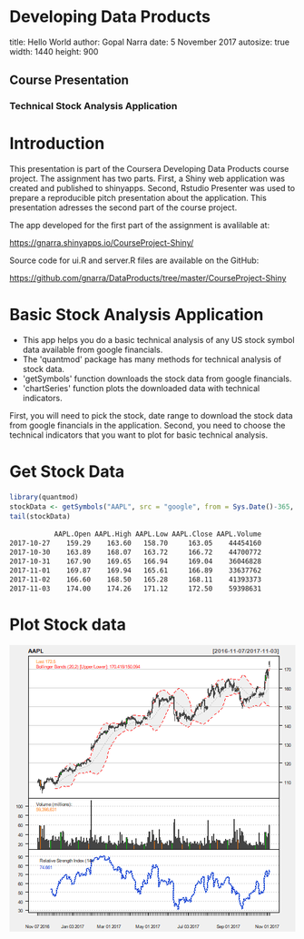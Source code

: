 Developing Data Products 
========================================================
title: Hello World
author: Gopal Narra
date: 5 November 2017
autosize: true
width: 1440
height: 900

## Course Presentation

### Technical Stock Analysis Application


Introduction
========================================================

This presentation is part of the Coursera Developing Data Products course project. The assignment has two parts. First, a Shiny web application was created and published to shinyapps. Second, Rstudio Presenter was used to prepare a reproducible pitch presentation about the application. This presentation adresses the second part of the course project.

The app developed for the first part of the assignment is avalilable at:

https://gnarra.shinyapps.io/CourseProject-Shiny/

Source code for ui.R and server.R files are available on the GitHub:

https://github.com/gnarra/DataProducts/tree/master/CourseProject-Shiny

Basic Stock Analysis Application
========================================================

- This app helps you do a basic technical analysis of any US stock symbol data available from google financials. 
- The 'quantmod' package has many methods for technical analysis of stock data.
- 'getSymbols' function downloads the stock data from google financials.
- 'chartSeries' function plots the downloaded data with technical indicators.

First, you will need to pick the stock, date range to download the stock data from google financials in the application. Second, you need to choose the technical indicators that you want to plot for basic technical analysis.


Get Stock Data
========================================================



```r
library(quantmod)
stockData <- getSymbols("AAPL", src = "google", from = Sys.Date()-365, to = Sys.Date(), auto.assign = FALSE)
tail(stockData)
```

```
           AAPL.Open AAPL.High AAPL.Low AAPL.Close AAPL.Volume
2017-10-27    159.29    163.60   158.70     163.05    44454160
2017-10-30    163.89    168.07   163.72     166.72    44700772
2017-10-31    167.90    169.65   166.94     169.04    36046828
2017-11-01    169.87    169.94   165.61     166.89    33637762
2017-11-02    166.60    168.50   165.28     168.11    41393373
2017-11-03    174.00    174.26   171.12     172.50    59398631
```

Plot Stock data
========================================================

![plot of chunk unnamed-chunk-2](Presentation-figure/unnamed-chunk-2-1.png)

